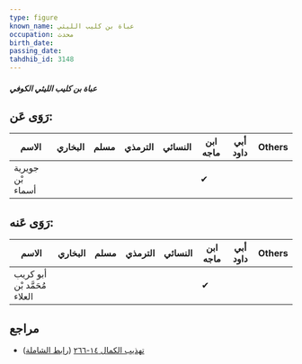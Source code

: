 ```yaml
---
type: figure
known_name: عباة بن كليب الليثي
occupation: محدث
birth_date:
passing_date:
tahdhib_id: 3148
---
```

##### عباة بن كليب الليثي الكوفي

## رَوَى عَن:
| الاسم            | البخاري | مسلم | الترمذي | النسائي | ابن ماجه | أبي داود | Others |
| ---------------- | ------- | ---- | ------- | ------- | -------- | -------- | ------ |
| جويرية بْن أسماء |         |      |         |         | ✔        |          |        |
## رَوَى عَنه:
| الاسم                        | البخاري | مسلم | الترمذي | النسائي | ابن ماجه | أبي داود | Others |
| ---------------------------- | ------- | ---- | ------- | ------- | -------- | -------- | ------ |
| أبو كريب مُحَمَّد بْن العلاء |         |      |         |         | ✔        |          |        |
## مراجع
- [تهذيب الكمال ١٤-٢٦٦](obsidian://open?vault=Tahdhib-al-Kamal&file=Figures/٣١٤٨-عباة%20بن%20كليب%20الليثي%20الكوفي) ([رابط الشاملة](https://shamela.ws/book/3722/7194))